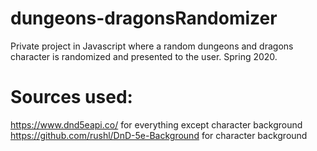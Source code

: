 # dungeons-dragonsRandomizer
 Private project in Javascript where a random dungeons and dragons character is randomized and presented to the user. Spring 2020.

# Sources used:
https://www.dnd5eapi.co/ for everything except character background\
https://github.com/rushl/DnD-5e-Background for character background
